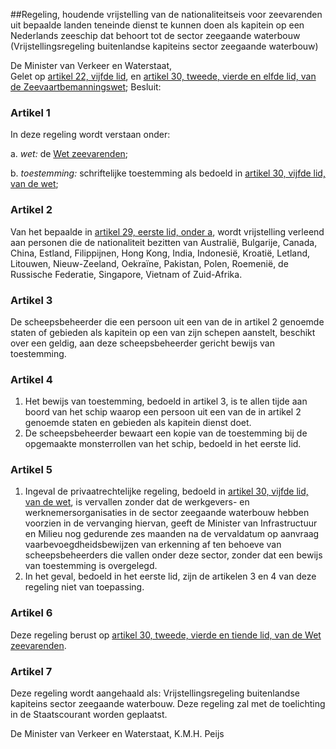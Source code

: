 <meta http-equiv='Content-Type' content='text/html; charset=utf-8' />

##Regeling, houdende vrijstelling van de nationaliteitseis voor zeevarenden uit bepaalde landen teneinde dienst te kunnen doen als kapitein op een Nederlands zeeschip dat behoort tot de sector zeegaande waterbouw (Vrijstellingsregeling buitenlandse kapiteins sector zeegaande waterbouw)

De Minister van Verkeer en Waterstaat,  
Gelet op [artikel 22, vijfde lid](../../../../../../../../wet/wet/zeevarenden/BWBR0009124/README.md), en [artikel 30, tweede, vierde en elfde lid, van de Zeevaartbemanningswet](../../../../../../../../wet/wet/zeevarenden/BWBR0009124/README.md);
Besluit:    

### Artikel  1  

In deze regeling wordt verstaan onder: 

a.  *wet:* de [Wet zeevarenden](../../../../../../../../wet/wet/zeevarenden/BWBR0009124/README.md);  

b.  *toestemming:* schriftelijke toestemming als bedoeld in [artikel 30, vijfde lid, van de wet](../../../../../../../../wet/wet/zeevarenden/BWBR0009124/README.md);   

### Artikel  2  

Van het bepaalde in [artikel 29, eerste lid, onder a](../../../../../../../../wet/wet/zeevarenden/BWBR0009124/README.md), wordt vrijstelling verleend aan personen die de nationaliteit bezitten van Australië, Bulgarije, Canada, China, Estland, Filippijnen, Hong Kong, India, Indonesië, Kroatië, Letland, Litouwen, Nieuw-Zeeland, Oekraïne, Pakistan, Polen, Roemenië, de Russische Federatie, Singapore, Vietnam of Zuid-Afrika. 

### Artikel  3  

De scheepsbeheerder die een persoon uit een van de in artikel 2 genoemde staten of gebieden als kapitein op een van zijn schepen aanstelt, beschikt over een geldig, aan deze scheepsbeheerder gericht bewijs van toestemming. 

### Artikel  4  

1.  Het bewijs van toestemming, bedoeld in artikel 3, is te allen tijde aan boord van het schip waarop een persoon uit een van de in artikel 2 genoemde staten en gebieden als kapitein dienst doet.   
2.  De scheepsbeheerder bewaart een kopie van de toestemming bij de opgemaakte monsterrollen van het schip, bedoeld in het eerste lid.  

### Artikel  5  

1.  Ingeval de privaatrechtelijke regeling, bedoeld in [artikel 30, vijfde lid, van de wet](../../../../../../../../wet/wet/zeevarenden/BWBR0009124/README.md), is vervallen zonder dat de werkgevers- en werknemersorganisaties in de sector zeegaande waterbouw hebben voorzien in de vervanging hiervan, geeft de Minister van Infrastructuur en Milieu nog gedurende zes maanden na de vervaldatum op aanvraag vaarbevoegdheidsbewijzen van erkenning af ten behoeve van scheepsbeheerders die vallen onder deze sector, zonder dat een bewijs van toestemming is overgelegd.   
2.  In het geval, bedoeld in het eerste lid, zijn de artikelen 3 en 4 van deze regeling niet van toepassing.  

### Artikel  6  

Deze regeling berust op [artikel 30, tweede, vierde en tiende lid, van de Wet zeevarenden](../../../../../../../../wet/wet/zeevarenden/BWBR0009124/README.md). 

### Artikel  7  

Deze regeling wordt aangehaald als: Vrijstellingsregeling buitenlandse kapiteins sector zeegaande waterbouw. 
Deze regeling zal met de toelichting in de Staatscourant worden geplaatst.   

De 
Minister van Verkeer en Waterstaat,
K.M.H. Peijs      
